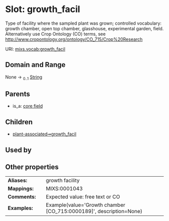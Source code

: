 
# Slot: growth_facil


Type of facility where the sampled plant was grown; controlled vocabulary: growth chamber, open top chamber, glasshouse, experimental garden, field. Alternatively use Crop Ontology (CO) terms, see http://www.cropontology.org/ontology/CO_715/Crop%20Research

URI: [mixs.vocab:growth_facil](https://w3id.org/mixs/vocab/growth_facil)


## Domain and Range

None &#8594;  <sub>0..1</sub> [String](types/String.md)

## Parents

 *  is_a: [core field](core_field.md)

## Children

 *  [plant-associated➞growth_facil](plant_associated_growth_facil.md)

## Used by


## Other properties

|  |  |  |
| --- | --- | --- |
| **Aliases:** | | growth facility |
| **Mappings:** | | MIXS:0001043 |
| **Comments:** | | Expected value: free text or CO |
| **Examples:** | | Example(value='Growth chamber [CO_715:0000189]', description=None) |

